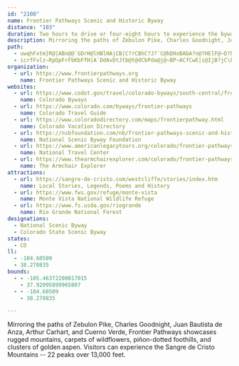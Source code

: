 ```yaml
---
id: "2108"
name: Frontier Pathways Scenic and Historic Byway
distance: "103"
duration: Two hours to drive or four-eight hours to experience the byway
description: Mirroring the paths of Zebulon Pike, Charles Goodnight, Juan Bautista de Anza, Arthur Carhart, and Cuerno Verde, Frontier Pathways showcases rugged mountains, carpets of wildflowers, pi&ntilde;on-dotted foothills, and clusters of golden aspen. Visitors can experience the Sangre de Cristo Mountains -- 22 peaks over 13,000 feet.
path:
  - uwqhFxtm}R@|ABn@@`GDrH@lHBlHAjCB|C?rCBhC?J?`C@hDHxBAbA?n@?HElF@~D?h@@tC@pB@f@HhADZBNTr@FRN\JN\f@V^v@lAfFpHRZj@`AFNPf@l@xBHRHPb@v@X`@PR^\n@l@LLDBfAbAn@l@^p@bBbCPTbC~DXN^d@|CbEd@h@tCvDj@x@hErF`EvF~@rAjAvAz@dAn@z@bApAHRb@dAJr@NnABn@@jB@`C@nB?rBArBBpB?tB?pB@nB@tB?h@@hA?nB@rBAfB@|BBfB?Z@~AAhBXxoA@tC?dE?hF@jFCxD@f@C`F?vA?fC?~EA|A?lC?|A@hCC~E@pDCpC?jCArCAd@AhDMdAId@OpASbBQfB?`B@hAFfCDjD@h@HvD?RDbD?dB@J?LH~@RdBP|@Ln@nArEdCvJn@rEh@bV~@pTYdFo@zCqFvSiFh[a@jD[nGF~Cp@nGh@dCxC`KvBnFdAvBfB~B`NbOlDzCzEdD~EfC|B~@jXlIxDzAxDpB`[bRtHfE~R`MxCrBbGxF|DfFfD`GhBzDhDdKvA|GnAjJh@nGPxIk@lgD]xHa@~E_AvGwA`HiDjKoBnEuBxDoSp\uEhIsPlX}CvFmIdN}r@xbAoD~FuOpS}DzFcBpCiBnDoBxEkBxFuA|F_AxFc@~Di@xIOzJ?nML`aAFleFUfMyDvr@UhHGfHH~H|DxoAd@xmDHfFXtEnAlG`AfCnBrDlRpXnB~Dt@rBn@vCb@|BXlCJrEh@||ArA|sCBta@m@vy@~@z}BHlk@O~WDdGb@nDl@bCt@tBnAxBbApAtBfBdJtFbCdCb@r@zr@hxArAfDn@jCHx@?xCIfAe@pBy@rBi@l@iAx@yNfEyBxAyAzAe@v@cAdC{@`EWtD^lxA?bi@HdAZjA\r@bBpAhCn@lDj@`DdAnCdBnEhEr@lA^pBOrBeAxFNfAt@`B^h@r@`@zNdEvF~BlDfBbJrFzCfAvDl@v|AlPhE`AnSrGdBv@fEvDrAbArAf@rXlIrXzNtJzExQfEtJrDlAXxZ~A|AE`J{@bCXzJbFbAp@pAzA\p@^jAd@`DXrA^`A|@pAnBjBbCzC|EhKbBpHnBhLXzAZxDPdF@`COxKb@zBbDxGt@lBfAzDR|An@dSJrGE~CYdBiAnDWjBAx@OrXU~MDlCJ`ATv@`BfDrCxCvFxD~@tAb@vBBx@GtAo@pB]l@cExEUd@[tAGfBv@rFD~@YpEo@`EDtBTjA|@~AlDfElB~Cv@~Bx@fDb@`AvCvDrA|BRp@PvBIvDo@bGy@nEaAdCeIbNmE`JOr@ClANn@b@n@xA|AR~@]fAuB~DcB|DGj@FpAPx@h@t@f@b@|BTt@d@Rr@BhBLn@h@x@xB~AHf@Ep@aBxEB`Bb@dA|@dA|B`@`Ad@jB~CNf@FlAs@fG?pAN~An@lCNjA\fGZxAl@x@vDtBt@|@d@~A|@|Fj@vBb@n@^XvIdEjAXtC^rAd@x@x@f@lAVpADfAMdCsIff@_@tCiAtMOlEDdCh@vEhBdKNbB?hAiAtUSlBeBlL[lDiA`TC`CHfAT~@nL|Yt@`DRvAhAjSDnNHjEtA|SRbYH`D~A|VlAzNZzB`DfNzAtNfAfHnB|Qn@xEZrENfECdDg@~CwJzg@wCzK}G|Pk@jBg@nDIpACzFBv|@BrCTxERzAh@pC`B~F`d@xyAhApExAbKn@jCbBnDlGfLpKzVxAtBdIlHdObOhArBdAdD~@~BjFtIvAlCp@`BZhAdB|HdClMRxAFz@ApAc@fHNxBrAhGHpAC~Bg@zCqCtFk@vBGf@F~BZjAr@`BdBzC`F~FvG~I^fAX~AD~@OxBcCpNoA~C{L`UkBtAk@VyALyCMoRwBmA?s@LoB|@c@d@k@dA}BtH[xAo@fFKfHb@tNHz@Tv@|@`BbHfHbCvCbAnAxB~DrCrG|EhMtM|[hPfb@bIhUvC`JhBdHx@`E|@nGx@lHTfElD~~@hFroAbAvWHlEDxGOhJyCjb@}AnrBKnZTzBlA`IXxB@dAo@vfA
  - icrfFvlz~RpDpFrFbKbFfH|A`DdAvDtJtb@t@dCbPda@j@~BP~ACfCwE|i@IjB?jC\bPn@zFnBfKbB~DzFtJhHxInAzBfC`Hh@fBpFbTzA~DjFlLxCnHzAxBrNhOrAjCn@fCd@rDNhTOtFsAnPGxGDlHf@rGtAfKJxANpHXpEXnBzAdGf@xC^fHI`JJ~Bf@`ClEvLn@dCXvB?`C_@jCc@lAm@`A_AdA}HxGy@rASx@KfBFjB`CpYFr@@b@@f@A\CREj@G^Il@WjAIb@K`@]bAaAtBoC|EuDtG}ClEiDhEmBlBcC~CcXd]y@dBcA~CmBhJ_AfD_B~CqKtN}AlDy@tDUjBIlEx@je@MlDWlC_@zB_AfDuJbYaFfP[dBWzDF~AR`BZ|Ah@~AnPr^bArCd@lD?dDUbCs@dCmDnH}d@|_AiDxEwY~]SjACdAPfBt@rBbAlBrAxAxB~DNdADtBO`Aq@|Aw@~@iAf@iADuASm@WiAmAmCoF_@o@e@[i@Yo@KmC`AeU`RaAlAo@|AShAEbCrApW?lAOlBo@`BoAdAsA^kINmBLyDlAiAv@kIzH_BrBs@lBUrAOfD?nMJxBh@rCxAfDbArA~@|@zBdApAX~CNpA\h@`@Zj@Rr@Dv@EfAYfAcC~Ei@~BKtABdJMtAYpAa@jAq@bAyFxG]j@Ut@Iz@BnAd@rE?~@OtAi@pAo@j@s@Tk@Bs@Go@WuHsFu@Yo@E}@JiAj@_DzDqAd@kCd@}At@m@v@_CbFy@~@eBpAw@^kAVmAF}D?oAX[RkGlG_AzAa@dBOvAQzHS~@_@l@i@d@oBx@o@f@yClD{FdFaKtLkA~@iAp@aBf@sE`AgPrGyAx@eBjB{E`HaBtA{G|CoDlE}@x@}H~CaAn@aAxA_CrE}BrCqJlGiA`AwDdE}AzBeAdAsB~A_Ad@mDj@_CKeBe@kC_@yADqAXoDfC}BrBuDpC}Bx@wAx@_B^eLlEoBdAs@h@iCdDsA~@qGzAkSdGaGxAiCdAy@j@}D|FiB~A}HpEaAr@aG|FoBvA}IbEaC|AeBrBkHvLyFxIeElF}ApAeBdA{B|@eNnCcBf@eErBwCtBkDlDcFlGcAp@yAf@oABeJOiCTkKzEyF~B_OfEy_@rJ}EbAyABgGw@iANwA`@cItCyBb@aFCcBg@yCwAsB]iCFcCl@sWbNsAvAUl@Ed@D`B~CrLZfJ`BrIBf@Mx@OXo@f@e@Hi@Ic@_@Sa@Ke@EoE_@sCeJuWoAgCcB_Bo@WsAUiACsBJmEl@sAx@sAxA_@x@a@jAsBtI}@jCiCtEuExGk@fBoA`GYx@cA~Ay@p@sCnAwE|@qAr@}AzAwCxEmDrDcFxCsDdBqCfBkEfD_ObOcBdAqB\eEYyA?iA^mA`AU`@mAjCmBfDsGdDyCdA}BR{@Qk@SsCsBe@McAE{@Zi@bAYxA?fAR~@^j@rB`AlA~@j@zANvAM`B]~@c@j@gGtFYd@e@fBM~@BlAl@jDdAxDJx@?lA[xAc@l@_@VmATu@M}CoAy@?cAZiClEuCxDwApAoD|BqAhAuBxCwEhIgHnNmEfGSj@EZBr@^|@d@Rn@Ah@Y^w@l@_DPm@^e@f@Sp@ERFh@n@^hA?h@K~@cA`CwBxCu@x@oQnMeLnK_CvAyAf@kHzAiA~@i@|@Kd@y@rSD|CEtAc@rBk@bA}A`Bo@jAoCpOGf@FjBJdA~@dEhB`GhC~D|@fBbBzG~AhFrFrNl@nDThDx@nHxAbHHpFfB`I`@rDOdCsAlCuAlByAfDaKnZ]n@cBdBoAj@oAL{JFaDg@uDyAwGeDaG{D{EmDyHoHsAeA_NeHyA_@_@?sANcEtA_BD}DWsAHq@LwA~@mAdBk@tA]xAyBrN_@l@e@d@s@R}@ByBc@iBEsAHiFz@wEDqCKyKVcCXyB`A]\{@`Bs@xBc@fCi@dB_@x@_EtFm@xAOpAGnHGlBSbAYr@o@r@i@ZcFnAyAh@eIjEe@PiC^yBIsA[aHqCsBKu@HaM`D}BZcC?oGYwBAkAEgHaA{@IcBDoAPuHlBeErA
organization:
  - url: https://www.frontierpathways.org
    name: Frontier Pathways Scenic and Historic Byway
websites:
  - url: https://www.codot.gov/travel/colorado-byways/south-central/frontier-pathways
    name: Colorado Byways
  - url: https://www.colorado.com/byways/frontier-pathways
    name: Colorado Travel Guide
  - url: https://www.coloradodirectory.com/maps/frontierpathway.html
    name: Colorado Vacation Directory
  - url: https://nsbfoundation.com/nb/frontier-pathways-scenic-and-historic-byway/
    name: National Scenic Byway Foundation
  - url: https://www.americanlegacytours.org/colorado/frontier-pathways-road-trip/
    name: National Travel Center
  - url: https://www.thearmchairexplorer.com/colorado/frontier-pathways-scenic-byway.php
    name: The Armchair Explorer
attractions:
  - url: https://sangre-de-cristo.com/westcliffe/stories/index.htm
    name: Local Stories, Legends, Poems and History
  - url: https://www.fws.gov/refuge/monte-vista
    name: Monte Vista National Wildlife Refuge
  - url: https://www.fs.usda.gov/riogrande
    name: Rio Grande National Forest
designations:
  - National Scenic Byway
  - Colorado State Scenic Byway
states:
  - CO
ll:
  - -104.60509
  - 38.270835
bounds:
  - - -105.46372200017015
    - 37.92095899965807
  - - -104.60509
    - 38.270835

---
```


Mirroring the paths of Zebulon Pike, Charles Goodnight, Juan Bautista de Anza, Arthur Carhart, and Cuerno Verde, Frontier Pathways showcases rugged mountains, carpets of wildflowers, pi&ntilde;on-dotted foothills, and clusters of golden aspen. Visitors can experience the Sangre de Cristo Mountains -- 22 peaks over 13,000 feet.
